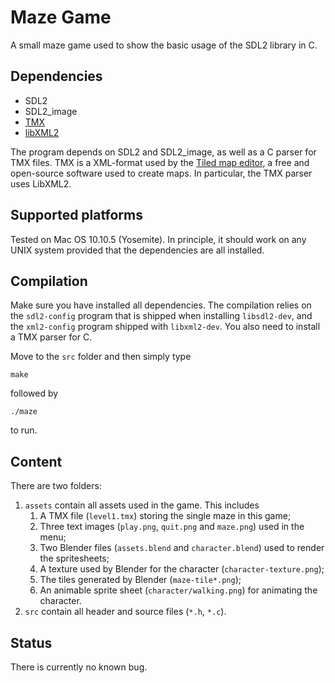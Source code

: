 # Maze Game

A small maze game used to show the basic usage of the SDL2 library in C.


## Dependencies

- SDL2
- SDL2_image
- [TMX](https://github.com/baylej/tmx)
- [libXML2](http://www.xmlsoft.org/)

The program depends on SDL2 and SDL2_image, as well as a C parser for TMX
files. TMX is a XML-format used by the [Tiled map
editor](http://www.mapeditor.org/), a free and open-source software used to
create maps. In particular, the TMX parser uses LibXML2.

## Supported platforms

Tested on Mac OS 10.10.5 (Yosemite). In principle, it should work on any UNIX
system provided that the dependencies are all installed.

## Compilation

Make sure you have installed all dependencies. The compilation relies on the
`sdl2-config` program that is shipped when installing `libsdl2-dev`, and the
`xml2-config` program shipped with `libxml2-dev`. You also need to install a
TMX parser for C.

Move to the `src` folder and then simply type

~~~
make
~~~

followed by

~~~
./maze
~~~

to run.

## Content

There are two folders:

1. `assets` contain all assets used in the game. This includes
    1. A TMX file (`level1.tmx`) storing the single maze in this game;
    1. Three text images (`play.png`, `quit.png` and `maze.png`) used in the
       menu;
    1. Two Blender files (`assets.blend` and `character.blend`) used to render
       the spritesheets;
    1. A texture used by Blender for the character (`character-texture.png`);
    1. The tiles generated by Blender (`maze-tile*.png`);
    1. An animable sprite sheet (`character/walking.png`) for animating the
       character.
1. `src` contain all header and source files (`*.h`, `*.c`).

## Status

There is currently no known bug.
